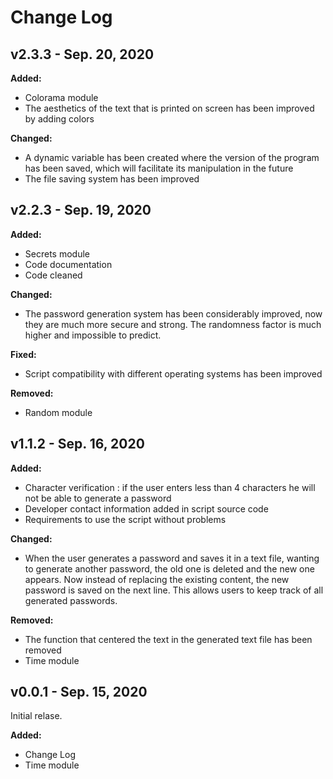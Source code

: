 # Change Log

## v2.3.3 - Sep. 20, 2020
**Added:**
- Colorama module
- The aesthetics of the text that is printed on screen has been improved by adding colors

**Changed:**
- A dynamic variable has been created where the version of the program has been saved, which will facilitate its manipulation in the future
- The file saving system has been improved

## v2.2.3 - Sep. 19, 2020
**Added:**
- Secrets module
- Code documentation
- Code cleaned

**Changed:**
- The password generation system has been considerably improved, now they are much more secure and strong. The randomness factor is much higher and impossible to predict. 

**Fixed:**
- Script compatibility with different operating systems has been improved

**Removed:**
- Random module

## v1.1.2 - Sep. 16, 2020
**Added:**
- Character verification : if the user enters less than 4 characters he will not be able to generate a password
- Developer contact information added in script source code
- Requirements to use the script without problems

**Changed:**
- When the user generates a password and saves it in a text file, wanting to generate another password, the old one is deleted and the new one appears. Now instead of replacing the existing content, the new password is saved on the next line. This allows users to keep track of all generated passwords.

**Removed:**
- The function that centered the text in the generated text file has been removed
- Time module

## v0.0.1 - Sep. 15, 2020

Initial relase.

**Added:**
- Change Log
- Time module
